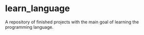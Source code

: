 # learn_language
A repository of finished projects with the main goal of learning the programming language.
